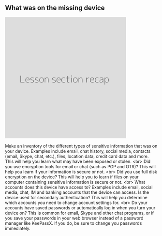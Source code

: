 
## What was on the missing device

![](recap.png)

Make an inventory of the different types of sensitive information that was on your device. Examples include email, chat history, social media, contacts (email, Skype, chat, etc.), files, location data, credit card data and more. This will help you learn what may have been exposed or stolen.
&lt;br&gt;
Did you use encryption tools for email or chat (such as PGP and OTR)? This will help you learn if your information is secure or not.
&lt;br&gt;
Did you use full disk encryption on the device? This will help you to learn if files on your computer containing sensitive information is secure or not.
&lt;br&gt;
What accounts does this device have access to? Examples include email, social media, chat, IM and banking accounts that the device can access. Is the device used for secondary authentication? This will help you determine which accounts you need to change account settings for.
&lt;br&gt;
Do your accounts have saved passwords or automatically log in when you turn your device on? This is common for email, Skype and other chat programs, or if you save your passwords in your web browser instead of a password manager like KeePassX. If you do, be sure to change you passwords immediately.
